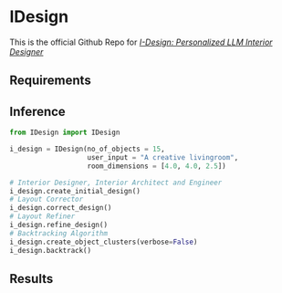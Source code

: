 # IDesign
This is the official Github Repo for [*I-Design: Personalized LLM Interior Designer*](https://atcelen.github.io/I-Design/)

## Requirements

## Inference
```python
from IDesign import IDesign

i_design = IDesign(no_of_objects = 15, 
                   user_input = "A creative livingroom", 
                   room_dimensions = [4.0, 4.0, 2.5])

# Interior Designer, Interior Architect and Engineer 
i_design.create_initial_design()
# Layout Corrector
i_design.correct_design()
# Layout Refiner
i_design.refine_design()
# Backtracking Algorithm
i_design.create_object_clusters(verbose=False)
i_design.backtrack()
```
## Results
